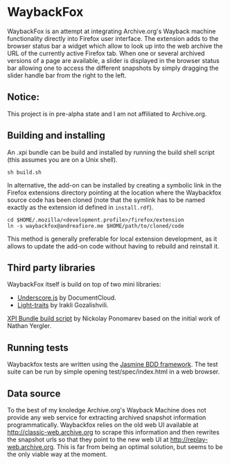 # WaybackFox

WaybackFox is an attempt at integrating Archive.org's Wayback machine functionality directly into Firefox user interface.
The extension adds to the browser status bar a widget which allow to look up into the web archive the URL of the currently active Firefox tab.
When one or several archived versions of a page are available, a slider is displayed in the browser status bar
allowing one to access the different snapshots by simply dragging the slider handle bar from the right to the left.

## Notice:

This project is in pre-alpha state and I am not affiliated to Archive.org.

## Building and installing

An  .xpi bundle can be build  and installed by running the build shell script
(this assumes you are on a Unix shell).

    sh build.sh

In alternative, the add-on can be installed by creating a symbolic link in the 
Firefox extensions directory pointing at the location where the Waybackfox source code 
has been cloned (note that the symlink has to be named exactly as the extension id 
defined in `install.rdf`).

    cd $HOME/.mozilla/<development.profile>/firefox/extension
    ln -s waybackfox@andreafiore.me $HOME/path/to/cloned/code

This method is generally preferable for local extension development, as it allows to update the add-on
code without having to rebuild and reinstall it.

## Third party libraries

WaybackFox itself is build on top of two mini libraries:

* [Underscore.js](https://github.com/documentcloud/underscore/) by DocumentCloud.
* [Light-traits](https://github.com/Gozala/light-traits) by Irakli Gozalishvili.

[XPI Bundle build script](http://kb.mozillazine.org/Bash_build_script) by Nickolay Ponomarev based on the initial work of Nathan Yergler.

## Running tests

Waybackfox tests are written using the [Jasmine BDD framework](https://github.com/pivotal/jasmine/wiki). 
The test suite can be run by simple opening test/spec/index.html in a web browser.

## Data source

To the best of my knoledge Archive.org's Wayback Machine does not provide any web service for extracting 
archived snapshot information programmatically. Waybackfox relies on the old web UI available
at http://classic-web.archive.org to scrape this information and then rewrites the snapshot urls
so that they point to the new web UI at http://replay-web.archive.org. This is far from being an optimal solution, but seems to 
be the only viable way at the moment.
